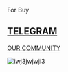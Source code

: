 For Buy

[TELEGRAM](https://t.me/uncodeboss)
-
[OUR COMMUNITY](https://t.me/codeb0ss)

![iwj3jwjwji3](https://user-images.githubusercontent.com/106165997/215467154-6e944e60-bbbe-4e3e-abea-b1c20d31c208.png)
